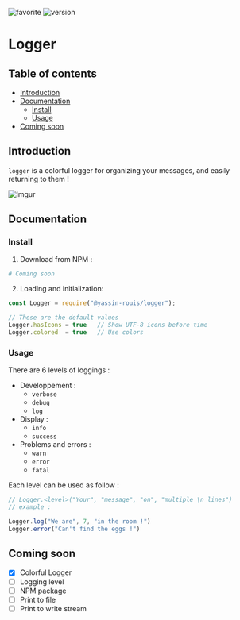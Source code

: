 
![favorite](https://img.shields.io/badge/ROUIS'%20favorite-%E2%AD%90-yellow?style=flat)
![version](https://img.shields.io/badge/version-0.1.1-blue?style=flat)

# Logger

## Table of contents
* [Introduction](#introduction)
* [Documentation](#documentation)
  * [Install](#install)
  * [Usage](#usage)
* [Coming soon](#coming-soon)
## Introduction
`logger` is a colorful logger for organizing your messages, and easily returning to them !

![Imgur](https://i.imgur.com/sNYYaJR.png)
## Documentation

### Install
1) Download from NPM :
```bash
# Coming soon
```
2) Loading and initialization:
```js
const Logger = require("@yassin-rouis/logger");

// These are the default values
Logger.hasIcons = true   // Show UTF-8 icons before time
Logger.colored  = true   // Use colors
```
### Usage

There are 6 levels of loggings :
- Developpement :
  - `verbose`
  - `debug`
  - `log`
- Display :
  - `info`
  - `success`
- Problems and errors :
  - `warn`
  - `error`
  - `fatal`

Each level can be used as follow :
```js
// Logger.<level>("Your", "message", "on", "multiple \n lines")
// example :

Logger.log("We are", 7, "in the room !")
Logger.error("Can't find the eggs !")
```
## Coming soon
- [x] Colorful Logger
- [ ] Logging level
- [ ] NPM package
- [ ] Print to file
- [ ] Print to write stream